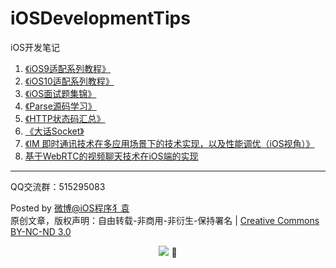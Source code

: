 # iOSDevelopmentTips
 iOS开发笔记

 1.  [《iOS9适配系列教程》](https://github.com/ChenYilong/iOS9AdaptationTips) 
 2.  [《iOS10适配系列教程》]( https://github.com/ChenYilong/iOS10AdaptationTips ) 
 2.  [《iOS面试题集锦》](https://github.com/ChenYilong/iOSInterviewQuestions) 
 3.  [《Parse源码学习》]( https://github.com/ChenYilong/ParseSourceCodeStudy ) 
 4.  [《HTTP状态码汇总》](https://github.com/ChenYilong/iOSBlog/blob/master/Tips/HTTP状态码汇总.md) 
 5.  [《大话Socket》](https://github.com/ChenYilong/iOSBlog/blob/master/Tips/大话Socket.md) 
 6.  [《IM 即时通讯技术在多应用场景下的技术实现，以及性能调优（iOS视角）》]( https://github.com/ChenYilong/iOSBlog/blob/master/Tips/基于Websocket的IM即时通讯技术/IM%20即时通讯技术在多应用场景下的技术实现，以及性能调优（iOS视角）.md ) 
 7.  [基于WebRTC的视频聊天技术在iOS端的实现](https://github.com/ChenYilong/WebRTC)


----------

QQ交流群：515295083

Posted by [微博@iOS程序犭袁](http://weibo.com/luohanchenyilong/)  
原创文章，版权声明：自由转载-非商用-非衍生-保持署名 | [Creative Commons BY-NC-ND 3.0](http://creativecommons.org/licenses/by-nc-nd/3.0/deed.zh)
<p align="center"><a href="http://weibo.com/u/1692391497?s=6uyXnP" target="_blank"><img border="0" src="http://service.t.sina.com.cn/widget/qmd/1692391497/b46c844b/1.png"/></a></a> 
